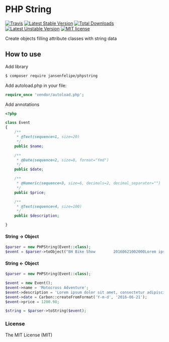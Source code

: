 # PHP String
[![Travis](https://travis-ci.org/jansenfelipe/phpstring.svg?branch=2.0)](https://travis-ci.org/jansenfelipe/phpstring)
[![Latest Stable Version](https://poser.pugx.org/jansenfelipe/phpstring/v/stable.svg)](https://packagist.org/packages/jansenfelipe/phpstring) 
[![Total Downloads](https://poser.pugx.org/jansenfelipe/phpstring/downloads.svg)](https://packagist.org/packages/jansenfelipe/phpstring) 
[![Latest Unstable Version](https://poser.pugx.org/jansenfelipe/phpstring/v/unstable.svg)](https://packagist.org/packages/jansenfelipe/phpstring)
[![MIT license](https://poser.pugx.org/jansenfelipe/phpstring/license.svg)](http://opensource.org/licenses/MIT)

Create objects filling attribute classes with string data

## How to use

Add library

```sh
$ composer require jansenfelipe/phpstring
```

Add autoload.php in your file:

```php
require_once 'vendor/autoload.php';  
```

Add annotations
```php
<?php

class Event
{
    /**
     * @Text(sequence=1, size=20)
     */
    public $name;

    /**
     * @Date(sequence=2, size=8, format="Ymd")
     */
    public $date;

    /**
     * @Numeric(sequence=3, size=6, decimals=2, decimal_separator="")
     */
    public $price;

    /**
     * @Text(sequence=4, size=100)
     */
    public $description;

}
```

#### String -> Object

```php
$parser = new PHPString(Event::class);
$event = $parser->toObject("BH Bike Show        20160621002000Lorem ipsum dolor sit amet, consectetur adipiscing elit. Fusce consequat augue at hendrerit posuere.");
```

#### String <- Object

```php
$parser = new PHPString(Event::class);

$event = new Event();
$event->name = 'Motocross Adventure';
$event->description = 'Lorem ipsum dolor sit amet, consectetur adipiscing elit. Fusce consequat augue at hendrerit posuere.';
$event->date = Carbon::createFromFormat('Y-m-d', '2016-06-21');
$event->price = 1200.98;

$string = $parser->toString($event);
```

### License

The MIT License (MIT)
